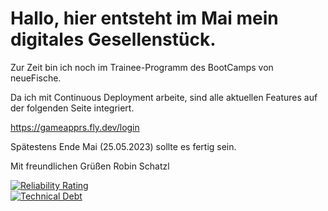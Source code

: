 # Hallo, hier entsteht im Mai mein digitales Gesellenstück.

Zur Zeit bin ich noch im Trainee-Programm des BootCamps von neueFische.

Da ich mit Continuous Deployment arbeite, sind alle aktuellen Features auf der folgenden Seite integriert.


https://gameapprs.fly.dev/login

Spätestens Ende Mai (25.05.2023) sollte es fertig sein.

Mit freundlichen Grüßen Robin Schatzl

[![Reliability Rating](https://sonarcloud.io/api/project_badges/measure?project=codingrobit_Digitales-Gesellenstueck-backend&metric=reliability_rating)](https://sonarcloud.io/summary/new_code?id=codingrobit_Digitales-Gesellenstueck-backend)
<br/>
[![Technical Debt](https://sonarcloud.io/api/project_badges/measure?project=codingrobit_Digitales-Gesellenstueck-backend&metric=sqale_index)](https://sonarcloud.io/summary/new_code?id=codingrobit_Digitales-Gesellenstueck-backend)

